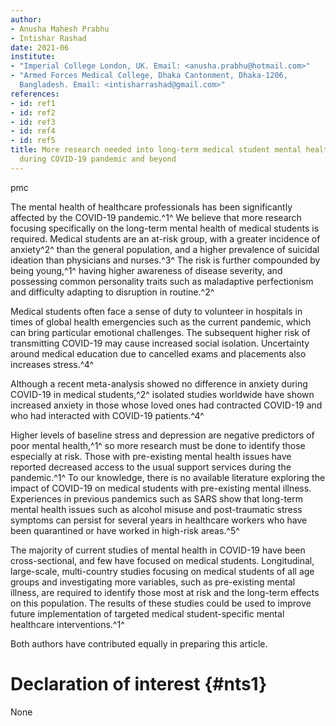 ```yaml
---
author:
- Anusha Mahesh Prabhu
- Intishar Rashad
date: 2021-06
institute:
- "Imperial College London, UK. Email: <anusha.prabhu@hotmail.com>"
- "Armed Forces Medical College, Dhaka Cantonment, Dhaka-1206,
  Bangladesh. Email: <intisharrashad@gmail.com>"
references:
- id: ref1
- id: ref2
- id: ref3
- id: ref4
- id: ref5
title: More research needed into long-term medical student mental health
  during COVID-19 pandemic and beyond
---
```


pmc

The mental health of healthcare professionals has been significantly
affected by the COVID-19 pandemic.^1^ We believe that more research
focusing specifically on the long-term mental health of medical students
is required. Medical students are an at-risk group, with a greater
incidence of anxiety^2^ than the general population, and a higher
prevalence of suicidal ideation than physicians and nurses.^3^ The risk
is further compounded by being young,^1^ having higher awareness of
disease severity, and possessing common personality traits such as
maladaptive perfectionism and difficulty adapting to disruption in
routine.^2^

Medical students often face a sense of duty to volunteer in hospitals in
times of global health emergencies such as the current pandemic, which
can bring particular emotional challenges. The subsequent higher risk of
transmitting COVID-19 may cause increased social isolation. Uncertainty
around medical education due to cancelled exams and placements also
increases stress.^4^

Although a recent meta-analysis showed no difference in anxiety during
COVID-19 in medical students,^2^ isolated studies worldwide have shown
increased anxiety in those whose loved ones had contracted COVID-19 and
who had interacted with COVID-19 patients.^4^

Higher levels of baseline stress and depression are negative predictors
of poor mental health,^1^ so more research must be done to identify
those especially at risk. Those with pre-existing mental health issues
have reported decreased access to the usual support services during the
pandemic.^1^ To our knowledge, there is no available literature
exploring the impact of COVID-19 on medical students with pre-existing
mental illness. Experiences in previous pandemics such as SARS show that
long-term mental health issues such as alcohol misuse and post-traumatic
stress symptoms can persist for several years in healthcare workers who
have been quarantined or have worked in high-risk areas.^5^

The majority of current studies of mental health in COVID-19 have been
cross-sectional, and few have focused on medical students. Longitudinal,
large-scale, multi-country studies focusing on medical students of all
age groups and investigating more variables, such as pre-existing mental
illness, are required to identify those most at risk and the long-term
effects on this population. The results of these studies could be used
to improve future implementation of targeted medical student-specific
mental healthcare interventions.^1^

Both authors have contributed equally in preparing this article.

# Declaration of interest {#nts1}

None
